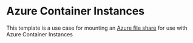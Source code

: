 # Azure Container Instances 

This template is a use case for mounting an [Azure file share](https://docs.microsoft.com/en-us/azure/container-instances/container-instances-mounting-azure-files-volume) for use with Azure Container Instances
